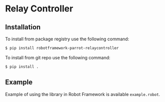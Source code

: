 # Relay Controller

## Installation

To install from package registry use the following command:

```sh
$ pip install robotframework-parrot-relaycontroller
```

To install from git repo use the following command:

```sh
$ pip install .
```

## Example

Example of using the library in Robot Framework is available `example.robot`.